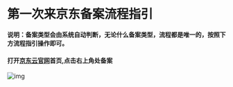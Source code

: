 # 第一次来京东备案流程指引

**说明：备案类型会由系统自动判断，无论什么备案类型，流程都是唯一的，按照下方流程指引操作即可。**

#### 打开[**京东云官网**](jdcloud.com)首页,点击右上角处备案

![img](图片链接)
